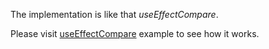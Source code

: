 The implementation is like that _useEffectCompare_.

Please visit [useEffectCompare](/useEffectCompare) example to see how it works.